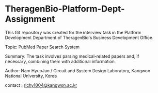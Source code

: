 # TheragenBio-Platform-Dept-Assignment

This Git repository was created for the interview task in the Platform Development Department of TheragenBio's Business Development Office.

Topic: PubMed Paper Search System

Summary: The task involves parsing medical-related papers and, if necessary, combining them with additional information.

Author: Nam HyunJun / Circuit and System Design Laboratory, Kangwon National University, Korea

contact : richy1004@kangwon.ac.kr

